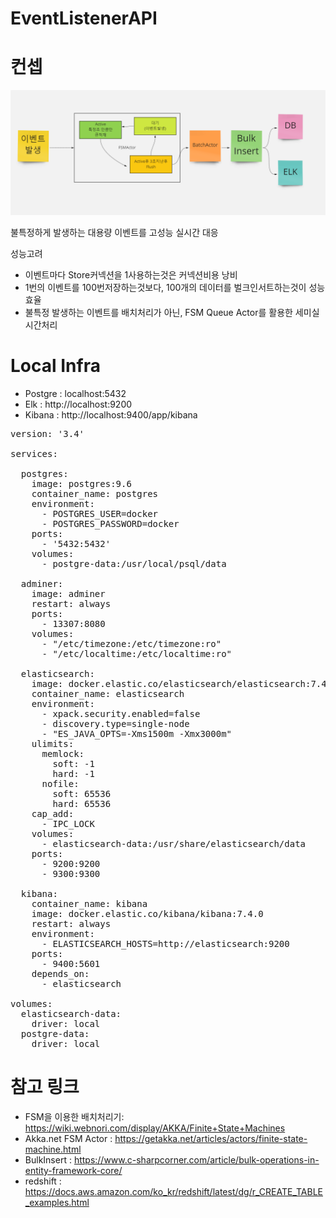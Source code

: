 # EventListenerAPI


# 컨셉

![](./Doc/concept.png)


불특정하게 발생하는 대용량 이벤트를 고성능 실시간 대응

성능고려
- 이벤트마다 Store커넥션을 1사용하는것은 커넥션비용 낭비
- 1번의 이벤트를 100번저장하는것보다, 100개의 데이터를 벌크인서트하는것이 성능 효율
- 불특정 발생하는 이벤트를 배치처리가 아닌, FSM Queue Actor를 활용한 세미실시간처리


# Local Infra

- Postgre : localhost:5432
- Elk : http://localhost:9200
- Kibana : http://localhost:9400/app/kibana

<pre>
version: '3.4'
 
services:

  postgres:
    image: postgres:9.6
    container_name: postgres
    environment:
      - POSTGRES_USER=docker
      - POSTGRES_PASSWORD=docker        
    ports:
      - '5432:5432'
    volumes:
      - postgre-data:/usr/local/psql/data
       
  adminer:
    image: adminer
    restart: always
    ports:
      - 13307:8080
    volumes:
      - "/etc/timezone:/etc/timezone:ro"
      - "/etc/localtime:/etc/localtime:ro"
    
  elasticsearch:
    image: docker.elastic.co/elasticsearch/elasticsearch:7.4.0
    container_name: elasticsearch
    environment:
      - xpack.security.enabled=false
      - discovery.type=single-node
      - "ES_JAVA_OPTS=-Xms1500m -Xmx3000m"
    ulimits:
      memlock:
        soft: -1
        hard: -1
      nofile:
        soft: 65536
        hard: 65536
    cap_add:
      - IPC_LOCK
    volumes:
      - elasticsearch-data:/usr/share/elasticsearch/data
    ports:
      - 9200:9200
      - 9300:9300
      
  kibana:
    container_name: kibana
    image: docker.elastic.co/kibana/kibana:7.4.0
    restart: always
    environment:
      - ELASTICSEARCH_HOSTS=http://elasticsearch:9200
    ports:
      - 9400:5601    
    depends_on:
      - elasticsearch

volumes:
  elasticsearch-data:
    driver: local
  postgre-data:
    driver: local
</pre>


# 참고 링크
- FSM을 이용한 배치처리기:  https://wiki.webnori.com/display/AKKA/Finite+State+Machines
- Akka.net FSM Actor :  https://getakka.net/articles/actors/finite-state-machine.html
- BulkInsert : https://www.c-sharpcorner.com/article/bulk-operations-in-entity-framework-core/
- redshift : https://docs.aws.amazon.com/ko_kr/redshift/latest/dg/r_CREATE_TABLE_examples.html

